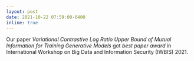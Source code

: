 ```yaml
---
layout: post
date: 2021-10-22 07:59:00-0400
inline: true
---
```


Our paper *Variational Contrastive Log Ratio Upper Bound of Mutual Information for Training Generative Models* got *best paper award* in International Workshop on Big Data and Information Security (IWBIS) 2021.
